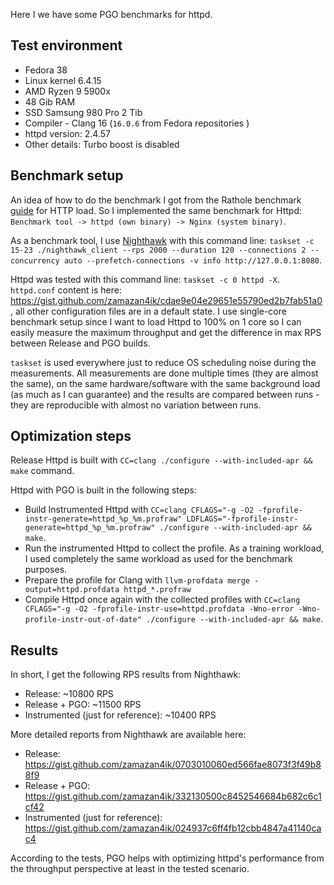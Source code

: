 Here I we have some PGO benchmarks for httpd.

## Test environment

* Fedora 38
* Linux kernel 6.4.15
* AMD Ryzen 9 5900x
* 48 Gib RAM
* SSD Samsung 980 Pro 2 Tib
* Compiler - Clang 16 (`16.0.6` from Fedora repositories )
* httpd version: 2.4.57
* Other details: Turbo boost is disabled

## Benchmark setup

An idea of how to do the benchmark I got from the Rathole benchmark [guide](https://github.com/rapiz1/rathole/blob/main/docs/benchmark.md#http) for HTTP load. So I implemented the same benchmark for Httpd: `Benchmark tool -> httpd (own binary) -> Nginx (system binary)`.

As a benchmark tool, I use [Nighthawk](https://github.com/envoyproxy/nighthawk) with this command line: `taskset -c 15-23 ./nighthawk_client --rps 2000 --duration 120 --connections 2 --concurrency auto --prefetch-connections -v info http://127.0.0.1:8080`.

Httpd was tested with this command line: `taskset -c 0 httpd -X`. `httpd.conf` content is here: https://gist.github.com/zamazan4ik/cdae9e04e29651e55790ed2b7fab51a0 , all other configuration files are in a default state. I use single-core benchmark setup since I want to load Httpd to 100% on 1 core so I can easily measure the maximum throughput and get the difference in max RPS between Release and PGO builds.

`taskset` is used everywhere just to reduce OS scheduling noise during the measurements. All measurements are done multiple times (they are almost the same), on the same hardware/software with the same background load (as much as I can guarantee) and the results are compared between runs - they are reproducible with almost no variation between runs.

## Optimization steps

Release Httpd is built with `CC=clang ./configure --with-included-apr && make` command.

Httpd with PGO is built in the following steps:
* Build Instrumented Httpd with `CC=clang CFLAGS="-g -O2 -fprofile-instr-generate=httpd_%p_%m.profraw" LDFLAGS="-fprofile-instr-generate=httpd_%p_%m.profraw" ./configure --with-included-apr && make`.
* Run the instrumented Httpd to collect the profile. As a training workload, I used completely the same workload as used for the benchmark purposes.
* Prepare the profile for Clang with `llvm-profdata merge -output=httpd.profdata httpd_*.profraw`
* Compile Httpd once again with the collected profiles with `CC=clang CFLAGS="-g -O2 -fprofile-instr-use=httpd.profdata -Wno-error -Wno-profile-instr-out-of-date" ./configure --with-included-apr && make`.

## Results

In short, I get the following RPS results from Nighthawk:
* Release: ~10800 RPS
* Release + PGO: ~11500 RPS
* Instrumented (just for reference): ~10400 RPS

More detailed reports from Nighthawk are available here:
* Release: https://gist.github.com/zamazan4ik/0703010060ed566fae8073f3f49b88f9
* Release + PGO: https://gist.github.com/zamazan4ik/332130500c8452546684b682c6c1cf42
* Instrumented (just for reference): https://gist.github.com/zamazan4ik/024937c6ff4fb12cbb4847a41140cac4

According to the tests, PGO helps with optimizing httpd's performance from the throughput perspective at least in the tested scenario.
